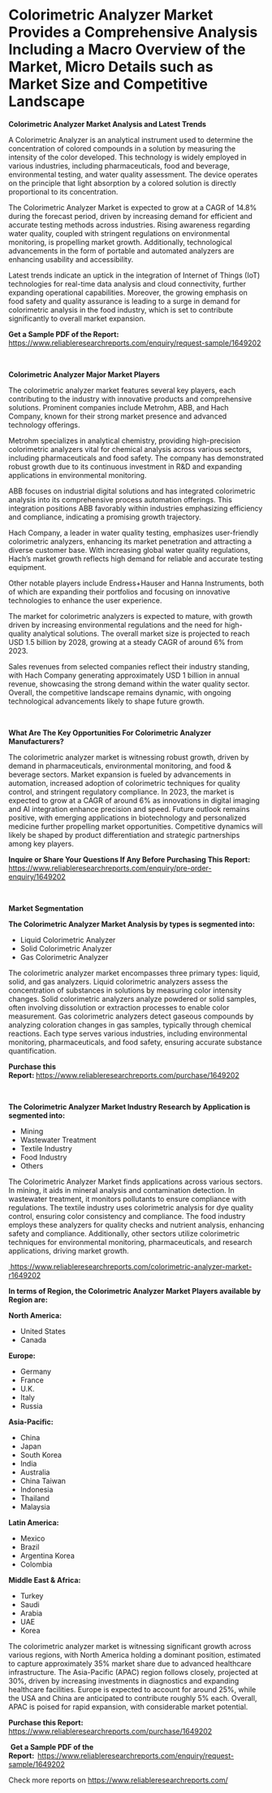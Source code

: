 <p><h1>Colorimetric Analyzer Market Provides a Comprehensive Analysis Including a Macro Overview of the Market, Micro Details such as Market Size and Competitive Landscape</h1></p><p><strong>Colorimetric Analyzer Market Analysis and Latest Trends</strong></p>
<p><p>A Colorimetric Analyzer is an analytical instrument used to determine the concentration of colored compounds in a solution by measuring the intensity of the color developed. This technology is widely employed in various industries, including pharmaceuticals, food and beverage, environmental testing, and water quality assessment. The device operates on the principle that light absorption by a colored solution is directly proportional to its concentration.</p><p>The Colorimetric Analyzer Market is expected to grow at a CAGR of 14.8% during the forecast period, driven by increasing demand for efficient and accurate testing methods across industries. Rising awareness regarding water quality, coupled with stringent regulations on environmental monitoring, is propelling market growth. Additionally, technological advancements in the form of portable and automated analyzers are enhancing usability and accessibility. </p><p>Latest trends indicate an uptick in the integration of Internet of Things (IoT) technologies for real-time data analysis and cloud connectivity, further expanding operational capabilities. Moreover, the growing emphasis on food safety and quality assurance is leading to a surge in demand for colorimetric analysis in the food industry, which is set to contribute significantly to overall market expansion.</p></p>
<p><strong>Get a Sample PDF of the Report:&nbsp;</strong> <a href="https://www.reliableresearchreports.com/enquiry/request-sample/1649202?utm_campaign=2655&utm_medium=2&utm_source=Github&utm_content=ia&utm_term=09042025&utm_id=colorimetric-analyzer">https://www.reliableresearchreports.com/enquiry/request-sample/1649202</a></p>
<p>&nbsp;</p>
<p><strong>Colorimetric Analyzer Major Market Players</strong></p>
<p><p>The colorimetric analyzer market features several key players, each contributing to the industry with innovative products and comprehensive solutions. Prominent companies include Metrohm, ABB, and Hach Company, known for their strong market presence and advanced technology offerings. </p><p>Metrohm specializes in analytical chemistry, providing high-precision colorimetric analyzers vital for chemical analysis across various sectors, including pharmaceuticals and food safety. The company has demonstrated robust growth due to its continuous investment in R&D and expanding applications in environmental monitoring.</p><p>ABB focuses on industrial digital solutions and has integrated colorimetric analysis into its comprehensive process automation offerings. This integration positions ABB favorably within industries emphasizing efficiency and compliance, indicating a promising growth trajectory.</p><p>Hach Company, a leader in water quality testing, emphasizes user-friendly colorimetric analyzers, enhancing its market penetration and attracting a diverse customer base. With increasing global water quality regulations, Hach’s market growth reflects high demand for reliable and accurate testing equipment.</p><p>Other notable players include Endress+Hauser and Hanna Instruments, both of which are expanding their portfolios and focusing on innovative technologies to enhance the user experience. </p><p>The market for colorimetric analyzers is expected to mature, with growth driven by increasing environmental regulations and the need for high-quality analytical solutions. The overall market size is projected to reach USD 1.5 billion by 2028, growing at a steady CAGR of around 6% from 2023.</p><p>Sales revenues from selected companies reflect their industry standing, with Hach Company generating approximately USD 1 billion in annual revenue, showcasing the strong demand within the water quality sector. Overall, the competitive landscape remains dynamic, with ongoing technological advancements likely to shape future growth.</p></p>
<p>&nbsp;</p>
<p><strong>What Are The Key Opportunities For Colorimetric Analyzer Manufacturers?</strong></p>
<p><p>The colorimetric analyzer market is witnessing robust growth, driven by demand in pharmaceuticals, environmental monitoring, and food & beverage sectors. Market expansion is fueled by advancements in automation, increased adoption of colorimetric techniques for quality control, and stringent regulatory compliance. In 2023, the market is expected to grow at a CAGR of around 6% as innovations in digital imaging and AI integration enhance precision and speed. Future outlook remains positive, with emerging applications in biotechnology and personalized medicine further propelling market opportunities. Competitive dynamics will likely be shaped by product differentiation and strategic partnerships among key players.</p></p>
<p><strong>Inquire or Share Your Questions If Any Before Purchasing This Report:</strong> <a href="https://www.reliableresearchreports.com/enquiry/pre-order-enquiry/1649202?utm_campaign=2655&utm_medium=2&utm_source=Github&utm_content=ia&utm_term=09042025&utm_id=colorimetric-analyzer">https://www.reliableresearchreports.com/enquiry/pre-order-enquiry/1649202</a></p>
<p>&nbsp;</p>
<p><strong>Market Segmentation</strong></p>
<p><strong>The Colorimetric Analyzer Market Analysis by types is segmented into:</strong></p>
<p><ul><li>Liquid Colorimetric Analyzer</li><li>Solid Colorimetric Analyzer</li><li>Gas Colorimetric Analyzer</li></ul></p>
<p><p>The colorimetric analyzer market encompasses three primary types: liquid, solid, and gas analyzers. Liquid colorimetric analyzers assess the concentration of substances in solutions by measuring color intensity changes. Solid colorimetric analyzers analyze powdered or solid samples, often involving dissolution or extraction processes to enable color measurement. Gas colorimetric analyzers detect gaseous compounds by analyzing coloration changes in gas samples, typically through chemical reactions. Each type serves various industries, including environmental monitoring, pharmaceuticals, and food safety, ensuring accurate substance quantification.</p></p>
<p><strong>Purchase this Report:&nbsp;</strong><a href="https://www.reliableresearchreports.com/purchase/1649202?utm_campaign=2655&utm_medium=2&utm_source=Github&utm_content=ia&utm_term=09042025&utm_id=colorimetric-analyzer">https://www.reliableresearchreports.com/purchase/1649202</a></p>
<p>&nbsp;</p>
<p><strong>The Colorimetric Analyzer Market Industry Research by Application is segmented into:</strong></p>
<p><ul><li>Mining</li><li>Wastewater Treatment</li><li>Textile Industry</li><li>Food Industry</li><li>Others</li></ul></p>
<p><p>The Colorimetric Analyzer Market finds applications across various sectors. In mining, it aids in mineral analysis and contamination detection. In wastewater treatment, it monitors pollutants to ensure compliance with regulations. The textile industry uses colorimetric analysis for dye quality control, ensuring color consistency and compliance. The food industry employs these analyzers for quality checks and nutrient analysis, enhancing safety and compliance. Additionally, other sectors utilize colorimetric techniques for environmental monitoring, pharmaceuticals, and research applications, driving market growth.</p></p>
<p><a href="https://www.reliableresearchreports.com/colorimetric-analyzer-market-r1649202?utm_campaign=2655&utm_medium=2&utm_source=Github&utm_content=ia&utm_term=09042025&utm_id=colorimetric-analyzer">&nbsp;https://www.reliableresearchreports.com/colorimetric-analyzer-market-r1649202</a></p>
<p><strong>In terms of Region, the Colorimetric Analyzer Market Players available by Region are:</strong></p>
<p>
    <p> <strong> North America: </strong>
        <ul>
            <li>United States</li>
            <li>Canada</li>
        </ul>
        </p> 
    <p> <strong> Europe: </strong>
        <ul>
            <li>Germany</li>
            <li>France</li>
            <li>U.K.</li>
            <li>Italy</li>
            <li>Russia</li>
        </ul>
        </p> 
    <p> <strong> Asia-Pacific: </strong>
        <ul>
            <li>China</li>
            <li>Japan</li>
            <li>South Korea</li>
            <li>India</li>
            <li>Australia</li>
            <li>China Taiwan</li>
            <li>Indonesia</li>
            <li>Thailand</li>
            <li>Malaysia</li>
        </ul>
        </p> 
    <p> <strong> Latin America: </strong>
        <ul>
            <li>Mexico</li>
            <li>Brazil</li>
            <li>Argentina Korea</li>
            <li>Colombia</li>
        </ul>
        </p> 
    <p> <strong> Middle East & Africa: </strong>
        <ul>
            <li>Turkey</li>
            <li>Saudi</li>
            <li>Arabia</li>
            <li>UAE</li>
            <li>Korea</li>
        </ul>
    </p>
    </p>
<p><p>The colorimetric analyzer market is witnessing significant growth across various regions, with North America holding a dominant position, estimated to capture approximately 35% market share due to advanced healthcare infrastructure. The Asia-Pacific (APAC) region follows closely, projected at 30%, driven by increasing investments in diagnostics and expanding healthcare facilities. Europe is expected to account for around 25%, while the USA and China are anticipated to contribute roughly 5% each. Overall, APAC is poised for rapid expansion, with considerable market potential.</p></p>
<p><strong>Purchase this Report: </strong><a href="https://www.reliableresearchreports.com/purchase/1649202?utm_campaign=2655&utm_medium=2&utm_source=Github&utm_content=ia&utm_term=09042025&utm_id=colorimetric-analyzer">https://www.reliableresearchreports.com/purchase/1649202</a></p>
<p>&nbsp;<strong>Get a Sample PDF of the Report:&nbsp;&nbsp;</strong><a href="https://www.reliableresearchreports.com/enquiry/request-sample/1649202?utm_campaign=2655&utm_medium=2&utm_source=Github&utm_content=ia&utm_term=09042025&utm_id=colorimetric-analyzer">https://www.reliableresearchreports.com/enquiry/request-sample/1649202</a></p>
<p><strong></strong></p>
<p>Check more reports on <a href="https://www.reliableresearchreports.com/?utm_campaign=2655&utm_medium=2&utm_source=Github&utm_content=ia&utm_term=09042025&utm_id=colorimetric-analyzer">https://www.reliableresearchreports.com/</a></p>